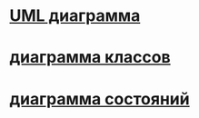 # [UML диаграмма](https://disk.yandex.ru/i/jV2o6cVPiUToKQ)
# [диаграмма классов](https://disk.yandex.ru/i/DAR3H5HdcAyhQw)
# [диаграмма состояний](https://disk.yandex.ru/i/GKsxXTOZN--m0A)
